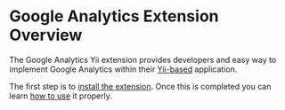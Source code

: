 # Google Analytics Extension Overview #
The Google Analytics Yii extension provides developers and easy way to implement Google Analytics within their [Yii-based](http://yiiframework.com) application.

The first step is to [install the extension](GoogleAnalyticsInstallation.md). Once this is completed you can learn [how to use](GoogleAnalyticsUsage.md) it properly.